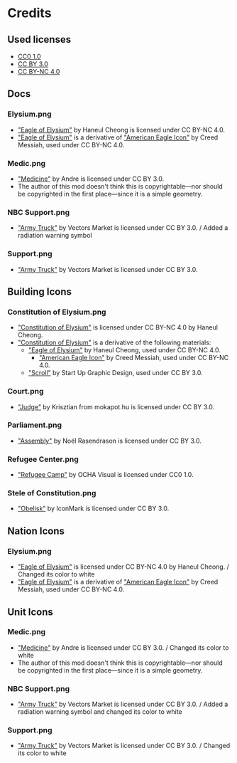 # Credits

## Used licenses

- [CC0 1.0](https://creativecommons.org/publicdomain/zero/1.0/)
- [CC BY 3.0](https://creativecommons.org/licenses/by/3.0/)
- [CC BY-NC 4.0](https://creativecommons.org/licenses/by-nc/4.0/)

## Docs

### Elysium.png

- ["Eagle of Elysium"](docs/Elysium.png) by Haneul Cheong is licensed under CC BY-NC 4.0.
- ["Eagle of Elysium"](docs/Elysium.png) is a derivative of ["American Eagle Icon"](http://getdrawings.com/american-eagle-icon#american-eagle-icon-12.png) by Creed Messiah, used under CC BY-NC 4.0.

### Medic.png

- ["Medicine"](https://thenounproject.com/icon/medicine-2403995/) by Andre is licensed under CC BY 3.0.
- The author of this mod doesn't think this is copyrightable—nor should be copyrighted in the first place—since it is a simple geometry.

### NBC Support.png

- ["Army Truck"](https://thenounproject.com/icon/medicine-2403995/) by Vectors Market is licensed under CC BY 3.0. / Added a radiation warning symbol

### Support.png

- ["Army Truck"](https://thenounproject.com/icon/army-truck-2052191/) by Vectors Market is licensed under CC BY 3.0.

## Building Icons

### Constitution of Elysium.png

- ["Constitution of Elysium"](Images/BuildingIcons/Constitution%20of%20Elysium.png) is licensed under CC BY-NC 4.0 by Haneul Cheong.
- ["Constitution of Elysium"](Images/BuildingIcons/Constitution%20of%20Elysium.png) is a derivative of the following materials:
  - ["Eagle of Elysium"](Images/NationIcons/Elysium.png) by Haneul Cheong, used under CC BY-NC 4.0.
    - ["American Eagle Icon"](http://getdrawings.com/american-eagle-icon#american-eagle-icon-12.png) by Creed Messiah, used under CC BY-NC 4.0.
  - ["Scroll"](https://thenounproject.com/icon/scroll-3978533/) by Start Up Graphic Design, used under CC BY 3.0.

### Court.png

- ["Judge"](https://thenounproject.com/icon/judge-1076388/) by Krisztian from mokapot.hu is licensed under CC BY 3.0.

### Parliament.png

- ["Assembly"](https://thenounproject.com/icon/assembly-468455/) by Noël Rasendrason is licensed under CC BY 3.0.

### Refugee Center.png

- ["Refugee Camp"](https://thenounproject.com/icon/refugee-camp-2120771/) by OCHA Visual is licensed under CC0 1.0.

### Stele of Constitution.png

- ["Obelisk"](https://thenounproject.com/icon/obelisk-3520415/) by IconMark is licensed under CC BY 3.0.

## Nation Icons

### Elysium.png

- ["Eagle of Elysium"](Images/NationIcons/Elysium.png) is licensed under CC BY-NC 4.0 by Haneul Cheong. / Changed its color to white
- ["Eagle of Elysium"](Images/NationIcons/Elysium.png) is a derivative of ["American Eagle Icon"](http://getdrawings.com/american-eagle-icon#american-eagle-icon-12.png) by Creed Messiah, used under CC BY-NC 4.0.

## Unit Icons

### Medic.png

- ["Medicine"](https://thenounproject.com/icon/medicine-2403995/) by Andre is licensed under CC BY 3.0. / Changed its color to white
- The author of this mod doesn't think this is copyrightable—nor should be copyrighted in the first place—since it is a simple geometry.

### NBC Support.png

- ["Army Truck"](https://thenounproject.com/icon/medicine-2403995/) by Vectors Market is licensed under CC BY 3.0. / Added a radiation warning symbol and changed its color to white

### Support.png

- ["Army Truck"](https://thenounproject.com/icon/army-truck-2052191/) by Vectors Market is licensed under CC BY 3.0. / Changed its color to white
